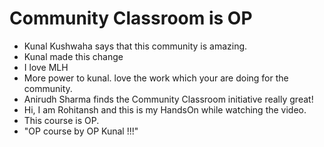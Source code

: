 # Community Classroom is OP

- Kunal Kushwaha says that this community is amazing.
- Kunal made this change
- I love MLH
- More power to kunal. love the work which your are doing for the community.
- Anirudh Sharma finds the Community Classroom initiative really great!
- Hi, I am Rohitansh and this is my HandsOn while watching the video.
- This course is OP.
- "OP course by OP Kunal !!!"


